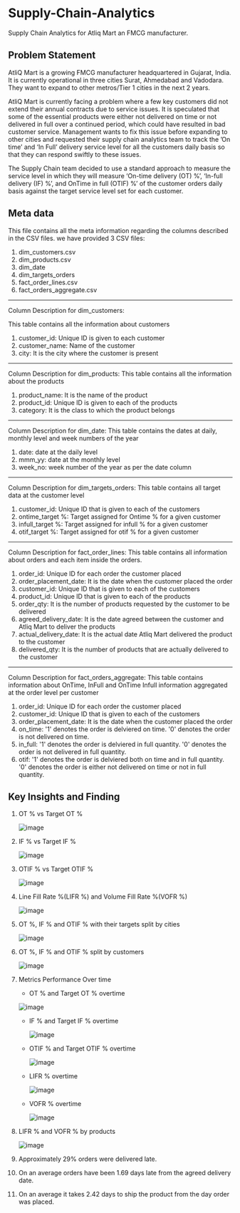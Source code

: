 # Supply-Chain-Analytics
Supply Chain Analytics for Atliq Mart an FMCG manufacturer.
## Problem Statement
AtliQ Mart is a growing FMCG manufacturer headquartered in Gujarat, India. It is currently operational in three cities Surat, Ahmedabad and Vadodara. They want to expand to other metros/Tier 1 cities in the next 2 years.

AtliQ Mart is currently facing a problem where a few key customers did not extend their annual contracts due to service issues. It is speculated that some of the essential products were either not delivered on time or not delivered in full over a continued period, which could have resulted in bad customer service. Management wants to fix this issue before expanding to other cities and requested their supply chain analytics team to track the ’On time’ and ‘In Full’ delivery service level for all the customers daily basis so that they can respond swiftly to these issues.

The Supply Chain team decided to use a standard approach to measure the service level in which they will measure ‘On-time delivery (OT) %’, ‘In-full delivery (IF) %’, and OnTime in full (OTIF) %’ of the customer orders daily basis against the target service level set for each customer.

## Meta data
This file contains all the meta information regarding the columns described in the CSV files. we have provided 3 CSV files:
1. dim_customers.csv
2. dim_products.csv
3. dim_date
4. dim_targets_orders
5. fact_order_lines.csv
6. fact_orders_aggregate.csv

---------------------------------------------------------------------------------------------

Column Description for dim_customers:

This table contains all the information about customers

1. customer_id: Unique ID is given to each customer
2. customer_name: Name of the customer
3. city: It is the city where the customer is present

---------------------------------------------------------------------------------------------------

Column Description for dim_products:
This table contains all the information about the products

1. product_name: It is the name of the product
2. product_id: Unique ID is given to each of the products
3. category: It is the class to which the product belongs

---------------------------------------------------------------------------------------------------

Column Description for dim_date:
This table contains the dates at daily, monthly level and week numbers of the year

1. date: date at the daily level
2. mmm_yy: date at the monthly level
3. week_no: week number of the year as per the date column

---------------------------------------------------------------------------------------------------

Column Description for dim_targets_orders:
This table contains all target data at the customer level

1. customer_id: Unique ID that is given to each of the customers
2. ontime_target %: Target assigned for Ontime % for a given customer
3. infull_target %: Target assigned for infull % for a given customer
4. otif_target %:   Target assigned for otif % for a given customer

---------------------------------------------------------------------------------------------------

Column Description for fact_order_lines:
This table contains all information about orders and each item inside the orders.

1. order_id: Unique ID for each order the customer placed
2. order_placement_date: It is the date when the customer placed the order
3. customer_id: Unique ID that is given to each of the customers
4. product_id: Unique ID that is given to each of the products
5. order_qty: It is the number of products requested by the customer to be delivered
6. agreed_delivery_date: It is the date agreed between the customer and Atliq Mart to deliver the products
7. actual_delivery_date: It is the actual date Atliq Mart delivered the product to the customer
8. delivered_qty: It is the number of products that are actually delivered to the customer


---------------------------------------------------------------------------------------------------

Column Description for fact_orders_aggregate:
This table contains information about OnTime, InFull and OnTime Infull information aggregated at the order level per customer

1. order_id: Unique ID for each order the customer placed
2. customer_id: Unique ID that is given to each of the customers
3. order_placement_date: It is the date when the customer placed the order
4. on_time: '1' denotes the order is delviered on time. '0' denotes the order is not delivered on time.
5. in_full: '1' denotes the order is delviered in full quantity. '0' denotes the order is not delivered in full quantity.
6. otif:    '1' denotes the order is delviered both on time and in full quantity. '0' denotes the order is either not delivered on time or not in full quantity.

## Key Insights and Finding
1. OT % vs Target OT %
   
   ![image](https://github.com/AshishSiwach/Supply-Chain-Analytics/assets/84501246/fc072cc6-056d-457b-bdd4-34993368b626)
2. IF % vs Target IF %

   ![image](https://github.com/AshishSiwach/Supply-Chain-Analytics/assets/84501246/32df22c4-be53-4427-a671-dc13411c7361)
3. OTIF % vs Target OTIF %

   ![image](https://github.com/AshishSiwach/Supply-Chain-Analytics/assets/84501246/1a4eed1f-614d-4650-92b2-560bb2db7db7)
4. Line Fill Rate %(LIFR %) and Volume Fill Rate %(VOFR %)

   ![image](https://github.com/AshishSiwach/Supply-Chain-Analytics/assets/84501246/bec1ffb4-6151-4d91-a30b-3b691148baaa)
5. OT %, IF % and OTIF % with their targets split by cities

   ![image](https://github.com/AshishSiwach/Supply-Chain-Analytics/assets/84501246/a6c6157f-dbef-4739-b906-371192c753a5)
6. OT %, IF % and OTIF % split by customers

   ![image](https://github.com/AshishSiwach/Supply-Chain-Analytics/assets/84501246/2db86377-bbef-45c8-a3c2-f4ddecb7f048)

7. Metrics Performance Over time
   * OT % and Target OT % overtime

   ![image](https://github.com/AshishSiwach/Supply-Chain-Analytics/assets/84501246/7b8de339-1d7f-473a-b542-5155ef8a12e5)
   * IF % and Target IF % overtime

     ![image](https://github.com/AshishSiwach/Supply-Chain-Analytics/assets/84501246/6f9225ba-34bc-475b-9a01-8f6a3a2343d1)
   * OTIF % and Target OTIF % overtime

     ![image](https://github.com/AshishSiwach/Supply-Chain-Analytics/assets/84501246/ec589c1d-1256-47a4-bcc8-40be6a20dab3)
   * LIFR % overtime

     ![image](https://github.com/AshishSiwach/Supply-Chain-Analytics/assets/84501246/e3239d45-a5c2-4bf1-8c1c-6f6b21d4566d)
   * VOFR % overtime

     ![image](https://github.com/AshishSiwach/Supply-Chain-Analytics/assets/84501246/08bc09a9-6e12-4141-aeb0-4257ea5bda1f)
8. LIFR % and VOFR % by products

   ![image](https://github.com/AshishSiwach/Supply-Chain-Analytics/assets/84501246/c7c91218-a861-49b3-a97c-6830ff82ee69)
9. Approximately 29% orders were delivered late.
10. On an average orders have been 1.69 days late from the agreed delivery date.
11. On an average it takes 2.42 days to ship the product from the day order was placed.














